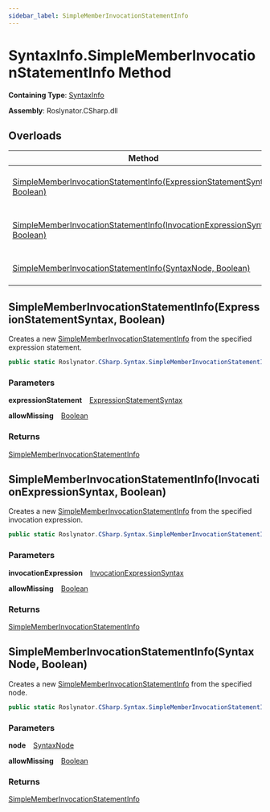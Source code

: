 ```yaml
---
sidebar_label: SimpleMemberInvocationStatementInfo
---
```


# SyntaxInfo\.SimpleMemberInvocationStatementInfo Method

**Containing Type**: [SyntaxInfo](../index.md)

**Assembly**: Roslynator\.CSharp\.dll

## Overloads

| Method | Summary |
| ------ | ------- |
| [SimpleMemberInvocationStatementInfo(ExpressionStatementSyntax, Boolean)](#Roslynator_CSharp_SyntaxInfo_SimpleMemberInvocationStatementInfo_Microsoft_CodeAnalysis_CSharp_Syntax_ExpressionStatementSyntax_System_Boolean_) | Creates a new [SimpleMemberInvocationStatementInfo](../../Syntax/SimpleMemberInvocationStatementInfo/index.md) from the specified expression statement\. |
| [SimpleMemberInvocationStatementInfo(InvocationExpressionSyntax, Boolean)](#Roslynator_CSharp_SyntaxInfo_SimpleMemberInvocationStatementInfo_Microsoft_CodeAnalysis_CSharp_Syntax_InvocationExpressionSyntax_System_Boolean_) | Creates a new [SimpleMemberInvocationStatementInfo](../../Syntax/SimpleMemberInvocationStatementInfo/index.md) from the specified invocation expression\. |
| [SimpleMemberInvocationStatementInfo(SyntaxNode, Boolean)](#Roslynator_CSharp_SyntaxInfo_SimpleMemberInvocationStatementInfo_Microsoft_CodeAnalysis_SyntaxNode_System_Boolean_) | Creates a new [SimpleMemberInvocationStatementInfo](../../Syntax/SimpleMemberInvocationStatementInfo/index.md) from the specified node\. |

## SimpleMemberInvocationStatementInfo\(ExpressionStatementSyntax, Boolean\) <a id="Roslynator_CSharp_SyntaxInfo_SimpleMemberInvocationStatementInfo_Microsoft_CodeAnalysis_CSharp_Syntax_ExpressionStatementSyntax_System_Boolean_"></a>

  
Creates a new [SimpleMemberInvocationStatementInfo](../../Syntax/SimpleMemberInvocationStatementInfo/index.md) from the specified expression statement\.

```csharp
public static Roslynator.CSharp.Syntax.SimpleMemberInvocationStatementInfo SimpleMemberInvocationStatementInfo(Microsoft.CodeAnalysis.CSharp.Syntax.ExpressionStatementSyntax expressionStatement, bool allowMissing = false)
```

### Parameters

**expressionStatement** &ensp; [ExpressionStatementSyntax](https://docs.microsoft.com/en-us/dotnet/api/microsoft.codeanalysis.csharp.syntax.expressionstatementsyntax)

**allowMissing** &ensp; [Boolean](https://docs.microsoft.com/en-us/dotnet/api/system.boolean)

### Returns

[SimpleMemberInvocationStatementInfo](../../Syntax/SimpleMemberInvocationStatementInfo/index.md)

## SimpleMemberInvocationStatementInfo\(InvocationExpressionSyntax, Boolean\) <a id="Roslynator_CSharp_SyntaxInfo_SimpleMemberInvocationStatementInfo_Microsoft_CodeAnalysis_CSharp_Syntax_InvocationExpressionSyntax_System_Boolean_"></a>

  
Creates a new [SimpleMemberInvocationStatementInfo](../../Syntax/SimpleMemberInvocationStatementInfo/index.md) from the specified invocation expression\.

```csharp
public static Roslynator.CSharp.Syntax.SimpleMemberInvocationStatementInfo SimpleMemberInvocationStatementInfo(Microsoft.CodeAnalysis.CSharp.Syntax.InvocationExpressionSyntax invocationExpression, bool allowMissing = false)
```

### Parameters

**invocationExpression** &ensp; [InvocationExpressionSyntax](https://docs.microsoft.com/en-us/dotnet/api/microsoft.codeanalysis.csharp.syntax.invocationexpressionsyntax)

**allowMissing** &ensp; [Boolean](https://docs.microsoft.com/en-us/dotnet/api/system.boolean)

### Returns

[SimpleMemberInvocationStatementInfo](../../Syntax/SimpleMemberInvocationStatementInfo/index.md)

## SimpleMemberInvocationStatementInfo\(SyntaxNode, Boolean\) <a id="Roslynator_CSharp_SyntaxInfo_SimpleMemberInvocationStatementInfo_Microsoft_CodeAnalysis_SyntaxNode_System_Boolean_"></a>

  
Creates a new [SimpleMemberInvocationStatementInfo](../../Syntax/SimpleMemberInvocationStatementInfo/index.md) from the specified node\.

```csharp
public static Roslynator.CSharp.Syntax.SimpleMemberInvocationStatementInfo SimpleMemberInvocationStatementInfo(Microsoft.CodeAnalysis.SyntaxNode node, bool allowMissing = false)
```

### Parameters

**node** &ensp; [SyntaxNode](https://docs.microsoft.com/en-us/dotnet/api/microsoft.codeanalysis.syntaxnode)

**allowMissing** &ensp; [Boolean](https://docs.microsoft.com/en-us/dotnet/api/system.boolean)

### Returns

[SimpleMemberInvocationStatementInfo](../../Syntax/SimpleMemberInvocationStatementInfo/index.md)

